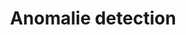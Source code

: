 ---
layout: page
title: Anomalie detection
description: Anomalie detection with ardunio and denoising autoencoder
img: assets/img/anomalie_detection.png
importance: 2
category: IA
redirect: https://github.com/antonin-lfv/DataScience_IoT_projects/tree/main/Projets/Anomalies_vibratoires_accelerometre_AE_debruitage
---